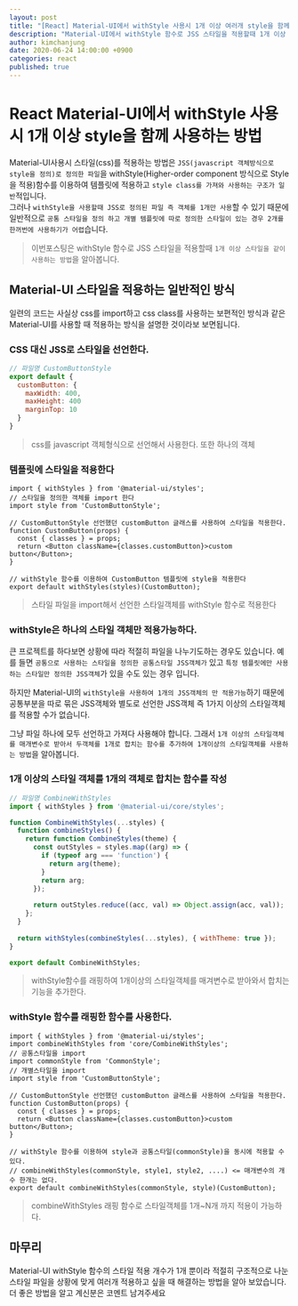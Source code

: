 ```yaml
---
layout: post
title: "[React] Material-UI에서 withStyle 사용시 1개 이상 여러개 style을 함께 사용하는 방법(multiple)"
description: "Material-UI에서 withStyle 함수로 JSS 스타일을 적용할때 1개 이상 여러개(multiple) 스타일을 같이 사용하는 방법을 알아봅니다."
author: kimchanjung
date: 2020-06-24 14:00:00 +0900
categories: react
published: true
---
```


# React Material-UI에서 withStyle 사용시 1개 이상 style을 함께 사용하는 방법
Material-UI사용시 스타일(css)를 적용하는 방법은 `JSS(javascript 객체방식으로 style을 정의)로 정의한 파일`을 withStyle(Higher-order component 방식으로 Style을 적용)함수를 이용하여 템플릿에 적용하고 `style class를 가져와 사용하는 구조가 일반`적입니다.  
그러나 `withStyle을 사용할때 JSS로 정의된 파일 즉 객체를 1개만 사용`할 수 있기 때문에 일반적으로 `공통 스타일을 정의 하고 개별 템플릿에 따로 정의한 스타일이 있는 경우 2개를 한꺼번에 사용하기가 어렵`습니다. 
> 이번포스팅은 withStyle 함수로 JSS 스타일을 적용할때 `1개 이상 스타일을 같이 사용하는 방법`을 알아봅니다.

## Material-UI 스타일을 적용하는 일반적인 방식
일련의 코드는 사실상 css를 import하고 css class를 사용하는 보편적인 방식과 같은 Material-UI를 사용할 때 적용하는 방식을 설명한 것이라보 보면됩니다.  

### CSS 대신 JSS로 스타일을 선언한다.
```javascript
// 파일명 CustomButtonStyle
export default {
  customButton: {
    maxWidth: 400,
    maxHeight: 400
    marginTop: 10
  }
}
```
> css를 javascript 객체형식으로 선언해서 사용한다. 또한 하나의 객체

### 템플릿에 스타일을 적용한다
```react
import { withStyles } from '@material-ui/styles';
// 스타일을 정의한 객체를 import 한다
import style from 'CustomButtonStyle';

// CustomButtonStyle 선언했던 customButton 글래스를 사용하여 스타일을 적용한다.
function CustomButton(props) {
  const { classes } = props;
  return <Button className={classes.customButton}>custom button</Button>;
}

// withStyle 함수를 이용하여 CustomButton 템플릿에 style을 적용한다
export default withStyles(styles)(CustomButton);
```
> 스타일 파일을 import해서 선언한 스타일객체를 withStyle 함수로 적용한다 

### withStyle은 하나의 스타일 객체만 적용가능하다.
큰 프로젝트를 하다보면 상황에 따라 적절히 파일을 나누기도하는 경우도 있습니다. 예를 들면 `공통으로 사용하는 스타일을 정의한 공통스타일 JSS객체가` 있고 `특정 템플릿에만 사용하는 스타일만 정의한 JSS객체`가 있을 수도 있는 경우 입니다.  

하지만 Material-UI의 `withStyle을 사용하여 1개의 JSS객체의 만 적용가능`하기 때문에 공통부분을 따로 묶은 JSS객체와 별도로 선언한 JSS객체 즉 1가지 이상의 스타일객체를 적용할 수가 없습니다.  

그냥 파일 하나에 모두 선언하고 가져다 사용해야 합니다. 그래서 `1개 이상의 스타일객체를 매개변수로 받아서 두객체를 1개로 합치는 함수를 추가하여 1개이상의 스타일객체를 사용하는 방법`을 알아봅니다.

### 1개 이상의 스타일 객체를 1개의 객체로 합치는 함수를 작성
```javascript
// 파일명 CombineWithStyles 
import { withStyles } from '@material-ui/core/styles';

function CombineWithStyles(...styles) {
  function combineStyles() {
    return function CombineStyles(theme) {
      const outStyles = styles.map((arg) => {
        if (typeof arg === 'function') {
          return arg(theme);
        }
        return arg;
      });
      
      return outStyles.reduce((acc, val) => Object.assign(acc, val));
    };
  }
  
  return withStyles(combineStyles(...styles), { withTheme: true });
}

export default CombineWithStyles;
```
> withStyle함수를 래핑하여 1개이상의 스타일객체를 매겨변수로 받아와서 합치는 기능을 추가한다.

### withStyle 함수를 래핑한 함수를 사용한다.
```react
import { withStyles } from '@material-ui/styles';
import combineWithStyles from 'core/CombineWithStyles';
// 공통스타일을 import
import commonStyle from 'CommonStyle';
// 개별스타일을 import
import style from 'CustomButtonStyle';

// CustomButtonStyle 선언했던 customButton 글래스를 사용하여 스타일을 적용한다.
function CustomButton(props) {
  const { classes } = props;
  return <Button className={classes.customButton}>custom button</Button>;
}

// withStyle 함수를 이용하여 style과 공통스타일(commonStyle)을 동시에 적용할 수 있다.
// combineWithStyles(commonStyle, style1, style2, ....) <= 매개변수의 개수 한개는 없다.
export default combineWithStyles(commonStyle, style)(CustomButton);
```
> combineWithStyles 래핑 함수로 스타일객체를 1개~N개 까지 적용이 가능하다.


## 마무리
Material-UI withStyle 함수의 스타일 적용 개수가 1개 뿐이라 적절히 구조적으로 나눈 스타일 파일을 상황에 맞게 여러개 적용하고 싶을 때
해결하는 방법을 알아 보았습니다. 더 좋은 방법을 알고 계신분은 코멘트 남겨주세요
